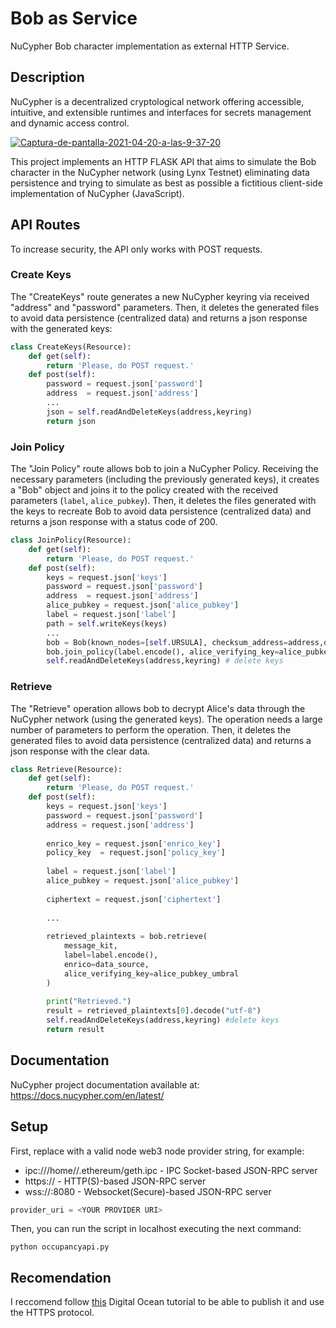 # Bob as Service
NuCypher Bob character implementation as external HTTP Service.

## Description
NuCypher is a decentralized cryptological network offering accessible, intuitive, and extensible runtimes and interfaces for secrets management and dynamic access control.

<a href="https://ibb.co/WzHg0p7"><img src="https://i.ibb.co/n1wzB84/Captura-de-pantalla-2021-04-20-a-las-9-37-20.png" alt="Captura-de-pantalla-2021-04-20-a-las-9-37-20" border="0"></a>

This project implements an HTTP FLASK API that aims to simulate the Bob character in the NuCypher network (using Lynx Testnet) eliminating data persistence and trying to simulate as best as possible a fictitious client-side implementation of NuCypher (JavaScript).

## API Routes
To increase security, the API only works with POST requests.

### Create Keys
The "CreateKeys" route generates a new NuCypher keyring via received "address" and "password" parameters. Then, it deletes the generated files to avoid data persistence (centralized data) and returns a json response with the generated keys:

```Python
class CreateKeys(Resource):
    def get(self):
        return 'Please, do POST request.'
    def post(self):
        password = request.json['password']
        address  = request.json['address']  
        ...
        json = self.readAndDeleteKeys(address,keyring)
        return json
```

### Join Policy
The "Join Policy" route allows bob to join a NuCypher Policy. Receiving the necessary parameters (including the previously generated keys), it creates a "Bob" object and joins it to the policy created with the received parameters (`label`, `alice_pubkey`). Then, it deletes the files generated with the keys to recreate Bob to avoid data persistence (centralized data) and returns a json response with a status code of 200.

```Python
class JoinPolicy(Resource):
    def get(self):
        return 'Please, do POST request.'   
    def post(self):
        keys = request.json['keys']
        password = request.json['password']
        address  = request.json['address']
        alice_pubkey = request.json['alice_pubkey']
        label = request.json['label']
        path = self.writeKeys(keys)
        ...
        bob = Bob(known_nodes=[self.URSULA], checksum_address=address,domain='lynx',keyring=keyring,provider_uri=provider_uri)  
        bob.join_policy(label.encode(), alice_verifying_key=alice_pubkey_umbral,block=True)
        self.readAndDeleteKeys(address,keyring) # delete keys
```
### Retrieve
The "Retrieve" operation allows bob to decrypt Alice's data through the NuCypher network (using the generated keys). The operation needs a large number of parameters to perform the operation. Then, it deletes the generated files to avoid data persistence (centralized data) and returns a json response with the clear data.

```Python
class Retrieve(Resource):
    def get(self):
        return 'Please, do POST request.'   
    def post(self):
        keys = request.json['keys']
        password = request.json['password']
        address = request.json['address']
        
        enrico_key = request.json['enrico_key']
        policy_key  = request.json['policy_key']
      
        label = request.json['label']
        alice_pubkey = request.json['alice_pubkey']
        
        ciphertext = request.json['ciphertext']  
        
        ...
        
        retrieved_plaintexts = bob.retrieve(
            message_kit,
            label=label.encode(),
            enrico=data_source,
            alice_verifying_key=alice_pubkey_umbral
        )
        
        print("Retrieved.") 
        result = retrieved_plaintexts[0].decode("utf-8")
        self.readAndDeleteKeys(address,keyring) #delete keys
        return result   
```

## Documentation
NuCypher project documentation available at: https://docs.nucypher.com/en/latest/

## Setup
First, replace <YOUR PROVIDER URI> with a valid node web3 node provider string, for example:
  - ipc:///home/<username>/.ethereum/geth.ipc - IPC Socket-based JSON-RPC server
  - https://<host> - HTTP(S)-based JSON-RPC server
  - wss://<host>:8080 - Websocket(Secure)-based JSON-RPC server 

```Python
provider_uri = <YOUR PROVIDER URI>
```

Then, you can run the script in localhost executing the next command:
```
python occupancyapi.py
```

## Recomendation
I reccomend follow <a href="https://www.digitalocean.com/community/tutorials/how-to-serve-flask-applications-with-uswgi-and-nginx-on-ubuntu-18-04">this</a> Digital Ocean tutorial to be able to publish it and use the HTTPS protocol.
